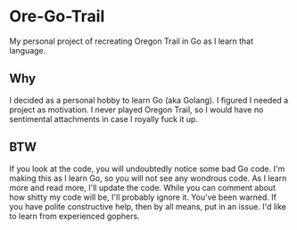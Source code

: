 # Ore-Go-Trail
My personal project of recreating Oregon Trail in Go as I learn that language.

## Why
I decided as a personal hobby to learn Go (aka Golang). I figured I needed a project as motivation. I never played Oregon Trail, so I would have no sentimental attachments in case I royally fuck it up.

## BTW
If you look at the code, you will undoubtedly notice some bad Go code. I'm making this as I learn Go, so you will not see any wondrous code. As I learn more and read more, I'll update the code. While you can comment about how shitty my code will be, I'll probably ignore it. You've been warned. If you have polite constructive help, then by all means, put in an issue. I'd like to learn from experienced gophers.
